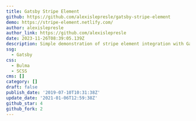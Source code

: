 ```yaml
---
title: Gatsby Stripe Element
github: https://github.com/alexislepresle/gatsby-stripe-element
demo: https://stripe-element.netlify.com/
author: alexislepresle
author_link: https://github.com/alexislepresle
date: 2023-11-26T08:39:05.139Z
description: Simple demonstration of stripe element integration with Gatsby.
ssg:
  - Gatsby
css:
  - Bulma
  - SCSS
cms: []
category: []
draft: false
publish_date: '2019-07-10T10:31:38Z'
update_date: '2021-01-06T12:59:38Z'
github_star: 4
github_fork: 2
---
```

